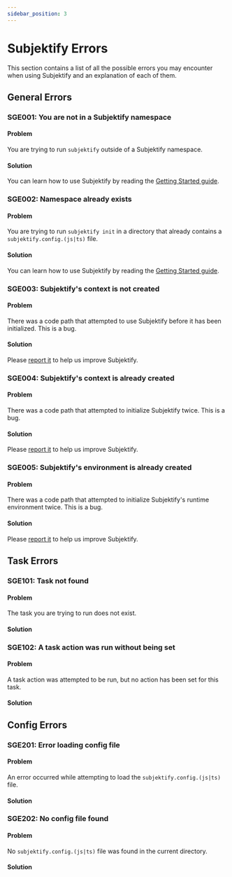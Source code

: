 ```yaml
---
sidebar_position: 3
---
```


# Subjektify Errors

This section contains a list of all the possible errors you may encounter when using Subjektify and an explanation of each of them.

## General Errors

### SGE001: You are not in a Subjektify namespace

#### Problem

You are trying to run `subjektify` outside of a Subjektify namespace.

#### Solution

You can learn how to use Subjektify by reading the [Getting Started guide](/docs/learn/start).

### SGE002: Namespace already exists

#### Problem

You are trying to run `subjektify init` in a directory that already contains a `subjektify.config.(js|ts)` file.

#### Solution

You can learn how to use Subjektify by reading the [Getting Started guide](/docs/learn/start).

### SGE003: Subjektify's context is not created

#### Problem

There was a code path that attempted to use Subjektify before it has been initialized. This is a bug.

#### Solution

Please [report it](https://github.com/subjektify/subjektify/issues/new) to help us improve Subjektify.

### SGE004: Subjektify's context is already created

#### Problem

There was a code path that attempted to initialize Subjektify twice. This is a bug.

#### Solution

Please [report it](https://github.com/subjektify/subjektify/issues/new) to help us improve Subjektify.

### SGE005: Subjektify's environment is already created

#### Problem

There was a code path that attempted to initialize Subjektify's runtime environment twice. This is a bug.

#### Solution

Please [report it](https://github.com/subjektify/subjektify/issues/new) to help us improve Subjektify.

## Task Errors

### SGE101: Task not found

#### Problem

The task you are trying to run does not exist.

#### Solution


### SGE102: A task action was run without being set

#### Problem

A task action was attempted to be run, but no action has been set for this task.

#### Solution


## Config Errors

### SGE201: Error loading config file

#### Problem

An error occurred while attempting to load the `subjektify.config.(js|ts)` file.

#### Solution


### SGE202: No config file found

#### Problem

No `subjektify.config.(js|ts)` file was found in the current directory.

#### Solution

